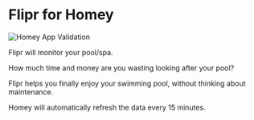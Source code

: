# Flipr for Homey

![Homey App Validation](https://github.com/edwinvdpol/homey-goflipr/actions/workflows/validate.yml/badge.svg)

Flipr will monitor your pool/spa.

How much time and money are you wasting looking after your pool?

Flipr helps you finally enjoy your swimming pool, without thinking about maintenance.

Homey will automatically refresh the data every 15 minutes.
